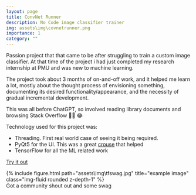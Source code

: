 ```yaml
---
layout: page
title: ConvNet Runner
description: No Code image classifier trainer
img: assets\img\covnetrunner.png
importance: 1
category: ""
---
```


Passion project that that came to be after struggling to train a custom image classifier. At that time of the project i had just completed my research internship at PMU and was new to machine learning. 

The project took about 3 months of on-and-off work, and it helped me learn a lot, mostly about the thought process of envisioning something, documenting its desired functionality/appearance, and the necessity of gradual incremental development. 

This was all before ChatGPT, so involved reading library documents and browsing Stack Overflow :face_exhaling: :joy:

Technology used for this project was:
- Threading. First real world case of seeing it being required. 
- PyQt5 for the UI. This was a great [crouse](https://www.udemy.com/course/pyqt5-from-a-z/) that helped
- TensorFlow for all the ML related work

[Try it out](https://github.com/KhalidAlnujaidi/ConvNet-Runner)

<div class="row">
    <div class="col-sm mt-3 mt-md-0">
        {% include figure.html path="assets\img\tfswag.jpg" title="example image" class="img-fluid rounded z-depth-1" %}
    </div>
</div>
<div class="caption">
    Got a community shout out and some swag 
</div>

